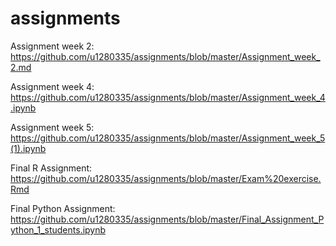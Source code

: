 # assignments

Assignment week 2:
https://github.com/u1280335/assignments/blob/master/Assignment_week_2.md

Assignment week 4:
https://github.com/u1280335/assignments/blob/master/Assignment_week_4.ipynb

Assignment week 5:
https://github.com/u1280335/assignments/blob/master/Assignment_week_5(1).ipynb

Final R Assignment: 
https://github.com/u1280335/assignments/blob/master/Exam%20exercise.Rmd

Final Python Assignment:
https://github.com/u1280335/assignments/blob/master/Final_Assignment_Python_1_students.ipynb
